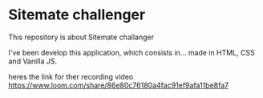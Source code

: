 # Sitemate challenger

This repository is about Sitemate challanger

I've been develop this application, which consists in... made in HTML, CSS and Vanilla JS.

heres the link for ther recording video https://www.loom.com/share/86e80c76180a4fac91ef9afa11be8fa7
